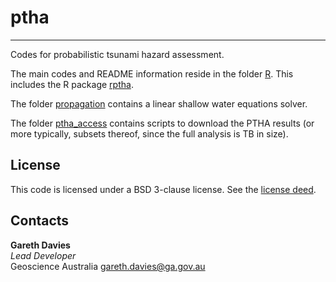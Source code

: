 # ptha
------
Codes for probabilistic tsunami hazard assessment. 

The main codes and README information reside in the folder [R](R). This
includes the R package [rptha](R/rptha).

The folder [propagation](propagation) contains a linear shallow water equations solver.

The folder [ptha_access](ptha_access) contains scripts to download the PTHA
results (or more typically, subsets thereof, since the full analysis is TB in
size).


## License

This code is licensed under a BSD 3-clause license. See the [license deed](LICENSE).

## Contacts

**Gareth Davies**  
*Lead Developer*  
Geoscience Australia
<gareth.davies@ga.gov.au>
